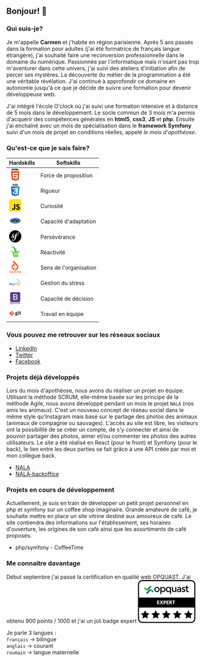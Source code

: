 ## Bonjour!  👋

<!--
**carmen-blanaru/carmen-blanaru** is a ✨ _special_ ✨ repository because its `README.md` (this file) appears on your GitHub profile.

Here are some ideas to get you started:

- 🔭 I’m currently working on ...
- 🌱 I’m currently learning ...
- 👯 I’m looking to collaborate on ...
- 🤔 I’m looking for help with ...
- 💬 Ask me about ...
- 📫 How to reach me: ...
- 😄 Pronouns: ...
- ⚡ Fun fact: ...
-->
### Qui suis-je? 

Je m'appelle **Carmen** et j'habite en région parisienne. Après 5 ans passés dans la formation pour adultes (j'ai été formatrice de français langue étrangère), j'ai souhaité faire une reconversion professionnelle dans le domaine du numérique. Passionnée par l'informatique mais n'osant pas trop m'aventurer dans cette univers, j'ai suivi des ateliers d'initiation afin de percer ses mystères. La découverte du métier de la programmation a été une véritable révélation. J'ai continué à approfondir ce domaine en autonomie jusqu'à ce que je décide de suivre une formation pour devenir développeuse web. 

J'ai intégré l'école O'clock où j'ai suivi une formation intensive et à distance de 5 mois dans le développement. Le socle commun de 3 mois m'a permis d'acquérir des compétences générales en **html5**, **css3**, **JS** et **php**. Ensuite j'ai enchaîné avec un mois de spécialisation dans le **framework Symfony** suivi d'un mois de projet en conditions réelles, appelé *le mois d'apothéose*. 

### Qu'est-ce que je sais faire? 

  Hardskills    |   Softskills
  -----------   |   -------------
 ![icone html](images/html_original_wordmark_logo_icon_146478.png) | Force de proposition 
 ![icone css](images/css_original_wordmark_logo_icon_146576.png) | Rigueur 
 ![icone js](images/javascript_icon_130900.png) | Curiosité
 ![icone php](images/file_type_php_icon_130266.png) | Capacité d'adaptation 
 ![icone symfony](images/prog-symfony_icon-icons.com_50769.png) | Persévérance 
 ![icone twig](images/file_type_twig_icon_130109.png) | Réactivité  
 ![icone doctrine](images/doctrine_plain_wordmark_logo_icon_146549.png) | Sens de l'organisation 
 ![icone mysql](images/mysql_original_wordmark_logo_icon_146417.png) | Gestion du stress
 ![icone bootstrap](images/bootstrap_plain_wordmark_logo_icon_146620.png) | Capacité de décision 
 ![icone git](images/git_original_wordmark_logo_icon_146510.png) | Travail en équipe

 ### Vous pouvez me retrouver sur les réseaux sociaux 

 * [LinkedIn](https://www.linkedin.com/in/carmen-blanaru-a7b79a1a0/)
 * [Twitter](https://twitter.com/carmen_blanaru?t=LgRNsR3up5JSK9tta39ztw&s=03)
 * [Facebook](https://www.facebook.com/monica.blanaru.3)


### Projets déjà développés 

Lors du mois d'apothéose, nous avons du réaliser un projet en équipe. Utilisant la méthode SCRUM, elle-même basée sur les principe de la méthode Agile, nous avons développé pendant un mois le projet `NALA` (nos amis les animaux). C'est un nouveau concept de réseau social dans le même style qu'Instagram mais basé sur le partage des photos des animaux (animaux de compagnie ou sauvages). L'accès au site est libre, les visiteurs ont la possibilité de se créer un compte, de s'y connecter et ainsi de pouvoir partager des photos, aimer et/ou commenter les photos des autres utilisateurs. Le site a été réalisé en React (pour le front) et Symfony (pour le back), le lien entre les deux parties se fait grâce à une API créée par moi et mon collègue back. 

* [NALA](https://nos-amis-les-animaux.fr/)
* [NALA-backoffice](https://back.nos-amis-les-animaux.fr/admin)


### Projets en cours de développement 

Actuellement, je suis en train de développer un petit projet personnel en php et symfony sur un coffee shop imaginaire. Grande amateure de café, je souhaite mettre en place un site vitrine destiné aux amoureux de café. Le site contiendra des informations sur l'établissement, ses horaires d'ouverture, les origines de son café ainsi que les assortiments de café proposés.  

* php/symfony - CoffeeTime 
  

### Me connaitre davantage 

Début septembre j'ai passé la certification en qualité web OPQUAST. J'ai obtenu 900 points / 1000 et j'ai un joli badge expert ![badge expert opquast](images/badge_EXPERT.png)

Je parle 3 langues :  
 `français` -> bilingue  
`anglais` -> courant  
 `roumain` -> langue maternelle  

   


